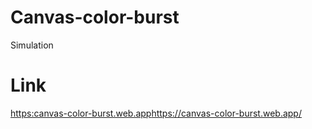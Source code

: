# Canvas-color-burst
 
Simulation

# Link
[https:canvas-color-burst.web.app](https://canvas-color-burst.web.app/)https://canvas-color-burst.web.app/
